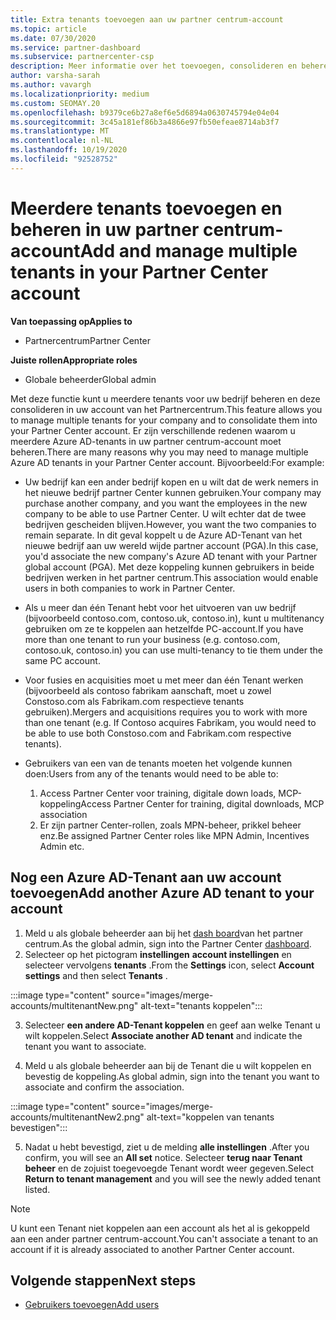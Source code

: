 ```yaml
---
title: Extra tenants toevoegen aan uw partner centrum-account
ms.topic: article
ms.date: 07/30/2020
ms.service: partner-dashboard
ms.subservice: partnercenter-csp
description: Meer informatie over het toevoegen, consolideren en beheren van meerdere Azure AD-tenants in uw partner centrum-account. Lees ook over een aantal van de redenen waarom u dit zou willen doen.
author: varsha-sarah
ms.author: vavargh
ms.localizationpriority: medium
ms.custom: SEOMAY.20
ms.openlocfilehash: b9379ce6b27a8ef6e5d6894a0630745794e04e04
ms.sourcegitcommit: 3c45a181ef86b3a4866e97fb50efeae8714ab3f7
ms.translationtype: MT
ms.contentlocale: nl-NL
ms.lasthandoff: 10/19/2020
ms.locfileid: "92528752"
---
```

# <a name="add-and-manage-multiple-tenants-in-your-partner-center-account"></a><span data-ttu-id="3f4de-104">Meerdere tenants toevoegen en beheren in uw partner centrum-account</span><span class="sxs-lookup"><span data-stu-id="3f4de-104">Add and manage multiple tenants in your Partner Center account</span></span>

<span data-ttu-id="3f4de-105">**Van toepassing op**</span><span class="sxs-lookup"><span data-stu-id="3f4de-105">**Applies to**</span></span>

- <span data-ttu-id="3f4de-106">Partnercentrum</span><span class="sxs-lookup"><span data-stu-id="3f4de-106">Partner Center</span></span>

<span data-ttu-id="3f4de-107">**Juiste rollen**</span><span class="sxs-lookup"><span data-stu-id="3f4de-107">**Appropriate roles**</span></span>

- <span data-ttu-id="3f4de-108">Globale beheerder</span><span class="sxs-lookup"><span data-stu-id="3f4de-108">Global admin</span></span>

<span data-ttu-id="3f4de-109">Met deze functie kunt u meerdere tenants voor uw bedrijf beheren en deze consolideren in uw account van het Partnercentrum.</span><span class="sxs-lookup"><span data-stu-id="3f4de-109">This feature allows you to manage multiple tenants for your company and to consolidate them into your Partner Center account.</span></span> <span data-ttu-id="3f4de-110">Er zijn verschillende redenen waarom u meerdere Azure AD-tenants in uw partner centrum-account moet beheren.</span><span class="sxs-lookup"><span data-stu-id="3f4de-110">There are many reasons why you may need to manage multiple Azure AD tenants in your Partner Center account.</span></span> <span data-ttu-id="3f4de-111">Bijvoorbeeld:</span><span class="sxs-lookup"><span data-stu-id="3f4de-111">For example:</span></span>

- <span data-ttu-id="3f4de-112">Uw bedrijf kan een ander bedrijf kopen en u wilt dat de werk nemers in het nieuwe bedrijf partner Center kunnen gebruiken.</span><span class="sxs-lookup"><span data-stu-id="3f4de-112">Your company may purchase another company, and you want the employees in the new company to be able to use Partner Center.</span></span> <span data-ttu-id="3f4de-113">U wilt echter dat de twee bedrijven gescheiden blijven.</span><span class="sxs-lookup"><span data-stu-id="3f4de-113">However, you want the two companies to remain separate.</span></span> <span data-ttu-id="3f4de-114">In dit geval koppelt u de Azure AD-Tenant van het nieuwe bedrijf aan uw wereld wijde partner account (PGA).</span><span class="sxs-lookup"><span data-stu-id="3f4de-114">In this case, you'd associate the new company's Azure AD tenant with your Partner global account (PGA).</span></span> <span data-ttu-id="3f4de-115">Met deze koppeling kunnen gebruikers in beide bedrijven werken in het partner centrum.</span><span class="sxs-lookup"><span data-stu-id="3f4de-115">This association would enable users in both companies to work in Partner Center.</span></span>

- <span data-ttu-id="3f4de-116">Als u meer dan één Tenant hebt voor het uitvoeren van uw bedrijf (bijvoorbeeld contoso.com, contoso.uk, contoso.in), kunt u multitenancy gebruiken om ze te koppelen aan hetzelfde PC-account.</span><span class="sxs-lookup"><span data-stu-id="3f4de-116">If you have more than one tenant to run your business (e.g. contoso.com, contoso.uk, contoso.in) you can use multi-tenancy to tie them under the same PC account.</span></span>

- <span data-ttu-id="3f4de-117">Voor fusies en acquisities moet u met meer dan één Tenant werken (bijvoorbeeld als contoso fabrikam aanschaft, moet u zowel Constoso.com als Fabrikam.com respectieve tenants gebruiken).</span><span class="sxs-lookup"><span data-stu-id="3f4de-117">Mergers and acquisitions requires you to work with more than one tenant (e.g. If Contoso acquires Fabrikam, you would need to be able to use both Constoso.com and Fabrikam.com respective tenants).</span></span>

- <span data-ttu-id="3f4de-118">Gebruikers van een van de tenants moeten het volgende kunnen doen:</span><span class="sxs-lookup"><span data-stu-id="3f4de-118">Users from any of the tenants would need to be able to:</span></span>
    1.  <span data-ttu-id="3f4de-119">Access Partner Center voor training, digitale down loads, MCP-koppeling</span><span class="sxs-lookup"><span data-stu-id="3f4de-119">Access Partner Center for training, digital downloads, MCP association</span></span>
    2.  <span data-ttu-id="3f4de-120">Er zijn partner Center-rollen, zoals MPN-beheer, prikkel beheer enz.</span><span class="sxs-lookup"><span data-stu-id="3f4de-120">Be assigned Partner Center roles like MPN Admin, Incentives Admin etc.</span></span>


## <a name="add-another-azure-ad-tenant-to-your-account"></a><span data-ttu-id="3f4de-121">Nog een Azure AD-Tenant aan uw account toevoegen</span><span class="sxs-lookup"><span data-stu-id="3f4de-121">Add another Azure AD tenant to your account</span></span>

1. <span data-ttu-id="3f4de-122">Meld u als globale beheerder aan bij het [dash board](https://partner.microsoft.com/dashboard)van het partner centrum.</span><span class="sxs-lookup"><span data-stu-id="3f4de-122">As the global admin, sign into the Partner Center [dashboard](https://partner.microsoft.com/dashboard).</span></span>
1. <span data-ttu-id="3f4de-123">Selecteer op het pictogram **instellingen** **account instellingen** en selecteer vervolgens **tenants** .</span><span class="sxs-lookup"><span data-stu-id="3f4de-123">From the **Settings** icon, select **Account settings** and then select **Tenants** .</span></span>
 
:::image type="content" source="images/merge-accounts/multitenantNew.png" alt-text="tenants koppelen"::: 

3. <span data-ttu-id="3f4de-125">Selecteer **een andere AD-Tenant koppelen** en geef aan welke Tenant u wilt koppelen.</span><span class="sxs-lookup"><span data-stu-id="3f4de-125">Select **Associate another AD tenant** and indicate the tenant you want to associate.</span></span>

1. <span data-ttu-id="3f4de-126">Meld u als globale beheerder aan bij de Tenant die u wilt koppelen en bevestig de koppeling.</span><span class="sxs-lookup"><span data-stu-id="3f4de-126">As global admin, sign into the tenant you want to associate and confirm the association.</span></span> 

:::image type="content" source="images/merge-accounts/multitenantNew2.png" alt-text="koppelen van tenants bevestigen"::: 

5. <span data-ttu-id="3f4de-128">Nadat u hebt bevestigd, ziet u de melding **alle instellingen** .</span><span class="sxs-lookup"><span data-stu-id="3f4de-128">After you confirm, you will see an **All set** notice.</span></span>  <span data-ttu-id="3f4de-129">Selecteer **terug naar Tenant beheer** en de zojuist toegevoegde Tenant wordt weer gegeven.</span><span class="sxs-lookup"><span data-stu-id="3f4de-129">Select **Return to tenant management** and you will see the newly added tenant listed.</span></span> 
 

>[!NOTE]
><span data-ttu-id="3f4de-130">U kunt een Tenant niet koppelen aan een account als het al is gekoppeld aan een ander partner centrum-account.</span><span class="sxs-lookup"><span data-stu-id="3f4de-130">You can't associate a tenant to an account if it is already associated to another Partner Center account.</span></span>

 
## <a name="next-steps"></a><span data-ttu-id="3f4de-131">Volgende stappen</span><span class="sxs-lookup"><span data-stu-id="3f4de-131">Next steps</span></span>

- [<span data-ttu-id="3f4de-132">Gebruikers toevoegen</span><span class="sxs-lookup"><span data-stu-id="3f4de-132">Add users</span></span>](create-user-accounts-and-set-permissions.md)
